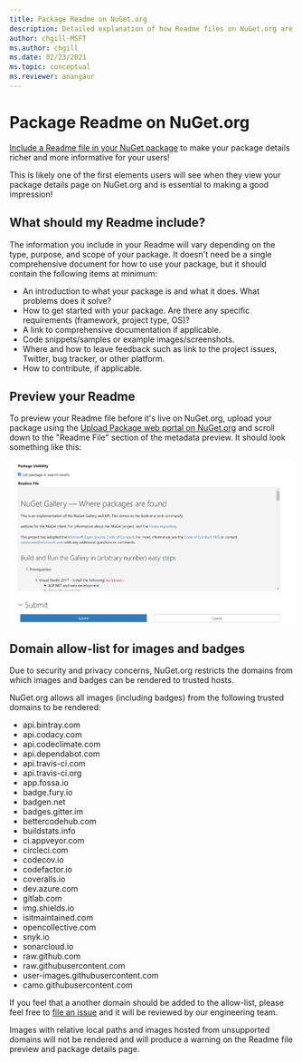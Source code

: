 ```yaml
---
title: Package Readme on NuGet.org
description: Detailed explanation of how Readme files on NuGet.org are rendered and what to do when you run into issues.
author: chgill-MSFT
ms.author: chgill
ms.date: 02/23/2021
ms.topic: conceptual
ms.reviewer: anangaur
---
```


# Package Readme on NuGet.org

[Include a Readme file in your NuGet package](https://docs.microsoft.com/nuget/reference/msbuild-targets#packagereadmefile) to make your package details richer and more informative for your users!

This is likely one of the first elements users will see when they view your package details page on NuGet.org and is essential to making a good impression!

## What should my Readme include?

The information you include in your Readme will vary depending on the type, purpose, and scope of your package. It doesn't need be a single comprehensive document for how to use your package, but it should contain the following items at minimum:
* An introduction to what your package is and what it does. What problems does it solve?
* How to get started with your package. Are there any specific requirements (framework, project type, OS)?
* A link to comprehensive documentation if applicable.
* Code snippets/samples or example images/screenshots.
* Where and how to leave feedback such as link to the project issues, Twitter, bug tracker, or other platform.
* How to contribute, if applicable.

## Preview your Readme

To preview your Readme file before it's live on NuGet.org, upload your package using the [Upload Package web portal on NuGet.org](https://docs.microsoft.com/nuget/nuget-org/publish-a-package#web-portal-use-the-upload-package-tab-on-nugetorg) and scroll down to the "Readme File" section of the metadata preview. It should look something like this:

![Readme File preview](media\readme-upload-preview.PNG)

## Domain allow-list for images and badges

Due to security and privacy concerns, NuGet.org restricts the domains from which images and badges can be rendered to trusted hosts. 

NuGet.org allows all images (including badges) from the following trusted domains to be rendered:
* api.bintray.com
* api.codacy.com
* api.codeclimate.com
* api.dependabot.com
* api.travis-ci.com
* api.travis-ci.org
* app.fossa.io
* badge.fury.io
* badgen.net
* badges.gitter.im
* bettercodehub.com
* buildstats.info
* ci.appveyor.com
* circleci.com
* codecov.io
* codefactor.io
* coveralls.io
* dev.azure.com
* gitlab.com
* img.shields.io
* isitmaintained.com
* opencollective.com
* snyk.io
* sonarcloud.io
* raw.github.com
* raw.githubusercontent.com
* user-images.githubusercontent.com
* camo.githubusercontent.com

If you feel that a another domain should be added to the allow-list, please feel free to [file an issue](https://github.com/NuGet/NuGetGallery/issues) and it will be reviewed by our engineering team.

Images with relative local paths and images hosted from unsupported domains will not be rendered and will produce a warning on the Readme file preview and package details page. 
